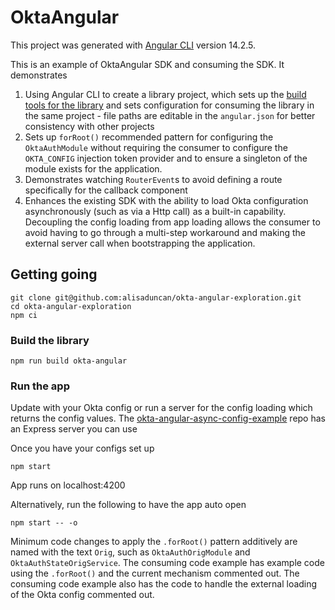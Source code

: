 # OktaAngular

This project was generated with [Angular CLI](https://github.com/angular/angular-cli) version 14.2.5.

This is an example of OktaAngular SDK and consuming the SDK. It demonstrates
1. Using Angular CLI to create a library project, which sets up the [build tools for the library](https://angular.io/guide/creating-libraries) and sets configuration for consuming the library in the same project - file paths are editable in the `angular.json` for better consistency with other projects
2. Sets up `forRoot()` recommended pattern for configuring the `OktaAuthModule` without requiring the consumer to configure the `OKTA_CONFIG` injection token provider and to ensure a singleton of the module exists for the application. 
3. Demonstrates watching `RouterEvent`s to avoid defining a route specifically for the callback component
4. Enhances the existing SDK with the ability to load Okta configuration asynchronously (such as via a Http call) as a built-in capability. Decoupling the config loading from app loading allows the consumer to avoid having to go through a multi-step workaround and making the external server call when bootstrapping the application.

## Getting going

```
git clone git@github.com:alisaduncan/okta-angular-exploration.git
cd okta-angular-exploration
npm ci
```

### Build the library 

```
npm run build okta-angular
```

### Run the app
Update with your Okta config or run a server for the config loading which returns the config values.
The [okta-angular-async-config-example](https://github.com/oktadev/okta-angular-async-load-example) repo has an Express server you can use

Once you have your configs set up

```
npm start
```
App runs on localhost:4200

Alternatively, run the following to have the app auto open

```
npm start -- -o
```

Minimum code changes to apply the `.forRoot()` pattern additively are named with the text `Orig`, such as `OktaAuthOrigModule` and `OktaAuthStateOrigService`. The consuming code example has example code using the `.forRoot()` and the current mechanism commented out. The consuming code example also has the code to handle the external loading of the Okta config commented out.
